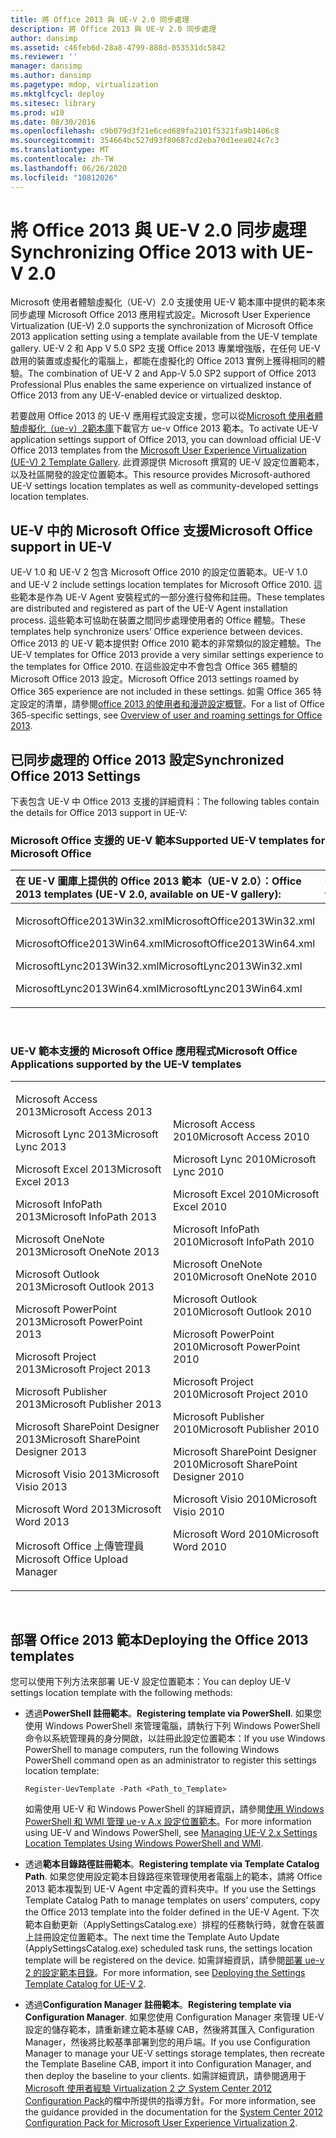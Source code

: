 ```yaml
---
title: 將 Office 2013 與 UE-V 2.0 同步處理
description: 將 Office 2013 與 UE-V 2.0 同步處理
author: dansimp
ms.assetid: c46feb6d-28a8-4799-888d-053531dc5842
ms.reviewer: ''
manager: dansimp
ms.author: dansimp
ms.pagetype: mdop, virtualization
ms.mktglfcycl: deploy
ms.sitesec: library
ms.prod: w10
ms.date: 08/30/2016
ms.openlocfilehash: c9b079d3f21e6ced689fa2101f5321fa9b1406c8
ms.sourcegitcommit: 354664bc527d93f80687cd2eba70d1eea024c7c3
ms.translationtype: MT
ms.contentlocale: zh-TW
ms.lasthandoff: 06/26/2020
ms.locfileid: "10812026"
---
```

# <span data-ttu-id="88645-103">將 Office 2013 與 UE-V 2.0 同步處理</span><span class="sxs-lookup"><span data-stu-id="88645-103">Synchronizing Office 2013 with UE-V 2.0</span></span>


<span data-ttu-id="88645-104">Microsoft 使用者體驗虛擬化（UE-V）2.0 支援使用 UE-V 範本庫中提供的範本來同步處理 Microsoft Office 2013 應用程式設定。</span><span class="sxs-lookup"><span data-stu-id="88645-104">Microsoft User Experience Virtualization (UE-V) 2.0 supports the synchronization of Microsoft Office 2013 application setting using a template available from the UE-V template gallery.</span></span> <span data-ttu-id="88645-105">UE-V 2 和 App V 5.0 SP2 支援 Office 2013 專業增強版，在任何 UE-V 啟用的裝置或虛擬化的電腦上，都能在虛擬化的 Office 2013 實例上獲得相同的體驗。</span><span class="sxs-lookup"><span data-stu-id="88645-105">The combination of UE-V 2 and App-V 5.0 SP2 support of Office 2013 Professional Plus enables the same experience on virtualized instance of Office 2013 from any UE-V-enabled device or virtualized desktop.</span></span>

<span data-ttu-id="88645-106">若要啟用 Office 2013 的 UE-V 應用程式設定支援，您可以從[Microsoft 使用者體驗虛擬化（ue-v）2範本庫](https://go.microsoft.com/fwlink/p/?LinkId=246589)下載官方 ue-v Office 2013 範本。</span><span class="sxs-lookup"><span data-stu-id="88645-106">To activate UE-V application settings support of Office 2013, you can download official UE-V Office 2013 templates from the [Microsoft User Experience Virtualization (UE-V) 2 Template Gallery](https://go.microsoft.com/fwlink/p/?LinkId=246589).</span></span> <span data-ttu-id="88645-107">此資源提供 Microsoft 撰寫的 UE-V 設定位置範本，以及社區開發的設定位置範本。</span><span class="sxs-lookup"><span data-stu-id="88645-107">This resource provides Microsoft-authored UE-V settings location templates as well as community-developed settings location templates.</span></span>

## <span data-ttu-id="88645-108">UE-V 中的 Microsoft Office 支援</span><span class="sxs-lookup"><span data-stu-id="88645-108">Microsoft Office support in UE-V</span></span>


<span data-ttu-id="88645-109">UE-V 1.0 和 UE-V 2 包含 Microsoft Office 2010 的設定位置範本。</span><span class="sxs-lookup"><span data-stu-id="88645-109">UE-V 1.0 and UE-V 2 include settings location templates for Microsoft Office 2010.</span></span> <span data-ttu-id="88645-110">這些範本是作為 UE-V Agent 安裝程式的一部分進行發佈和註冊。</span><span class="sxs-lookup"><span data-stu-id="88645-110">These templates are distributed and registered as part of the UE-V Agent installation process.</span></span> <span data-ttu-id="88645-111">這些範本可協助在裝置之間同步處理使用者的 Office 體驗。</span><span class="sxs-lookup"><span data-stu-id="88645-111">These templates help synchronize users’ Office experience between devices.</span></span> <span data-ttu-id="88645-112">Office 2013 的 UE-V 範本提供對 Office 2010 範本的非常類似的設定體驗。</span><span class="sxs-lookup"><span data-stu-id="88645-112">The UE-V templates for Office 2013 provide a very similar settings experience to the templates for Office 2010.</span></span> <span data-ttu-id="88645-113">在這些設定中不會包含 Office 365 體驗的 Microsoft Office 2013 設定。</span><span class="sxs-lookup"><span data-stu-id="88645-113">Microsoft Office 2013 settings roamed by Office 365 experience are not included in these settings.</span></span> <span data-ttu-id="88645-114">如需 Office 365 特定設定的清單，請參閱[office 2013 的使用者和漫遊設定概覽](https://go.microsoft.com/fwlink/p/?LinkId=391220)。</span><span class="sxs-lookup"><span data-stu-id="88645-114">For a list of Office 365-specific settings, see [Overview of user and roaming settings for Office 2013](https://go.microsoft.com/fwlink/p/?LinkId=391220).</span></span>

## <span data-ttu-id="88645-115">已同步處理的 Office 2013 設定</span><span class="sxs-lookup"><span data-stu-id="88645-115">Synchronized Office 2013 Settings</span></span>


<span data-ttu-id="88645-116">下表包含 UE-V 中 Office 2013 支援的詳細資料：</span><span class="sxs-lookup"><span data-stu-id="88645-116">The following tables contain the details for Office 2013 support in UE-V:</span></span>

### <span data-ttu-id="88645-117">Microsoft Office 支援的 UE-V 範本</span><span class="sxs-lookup"><span data-stu-id="88645-117">Supported UE-V templates for Microsoft Office</span></span>

<table>
<colgroup>
<col width="50%" />
<col width="50%" />
</colgroup>
<thead>
<tr class="header">
<th align="left"><span data-ttu-id="88645-118">在 UE-V 圖庫上提供的 Office 2013 範本（UE-V 2.0）：</span><span class="sxs-lookup"><span data-stu-id="88645-118">Office 2013 templates (UE-V 2.0, available on UE-V gallery):</span></span></th>
<th align="left"><span data-ttu-id="88645-119">Office 2010 範本（UE-V 1.0 &amp; 1.0 SP1）：</span><span class="sxs-lookup"><span data-stu-id="88645-119">Office 2010 templates (UE-V 1.0 &amp; 1.0 SP1):</span></span></th>
</tr>
</thead>
<tbody>
<tr class="odd">
<td align="left"><p><span data-ttu-id="88645-120">MicrosoftOffice2013Win32.xml</span><span class="sxs-lookup"><span data-stu-id="88645-120">MicrosoftOffice2013Win32.xml</span></span></p>
<p><span data-ttu-id="88645-121">MicrosoftOffice2013Win64.xml</span><span class="sxs-lookup"><span data-stu-id="88645-121">MicrosoftOffice2013Win64.xml</span></span></p>
<p><span data-ttu-id="88645-122">MicrosoftLync2013Win32.xml</span><span class="sxs-lookup"><span data-stu-id="88645-122">MicrosoftLync2013Win32.xml</span></span></p>
<p><span data-ttu-id="88645-123">MicrosoftLync2013Win64.xml</span><span class="sxs-lookup"><span data-stu-id="88645-123">MicrosoftLync2013Win64.xml</span></span></p></td>
<td align="left"><p><span data-ttu-id="88645-124">MicrosoftOffice2010Win32.xml</span><span class="sxs-lookup"><span data-stu-id="88645-124">MicrosoftOffice2010Win32.xml</span></span></p>
<p><span data-ttu-id="88645-125">MicrosoftOffice2010Win64.xml</span><span class="sxs-lookup"><span data-stu-id="88645-125">MicrosoftOffice2010Win64.xml</span></span></p>
<p><span data-ttu-id="88645-126">MicrosoftLync2010.xml</span><span class="sxs-lookup"><span data-stu-id="88645-126">MicrosoftLync2010.xml</span></span></p>
<p></p></td>
</tr>
</tbody>
</table>

 

### <span data-ttu-id="88645-127">UE-V 範本支援的 Microsoft Office 應用程式</span><span class="sxs-lookup"><span data-stu-id="88645-127">Microsoft Office Applications supported by the UE-V templates</span></span>

<table>
<colgroup>
<col width="50%" />
<col width="50%" />
</colgroup>
<tbody>
<tr class="odd">
<td align="left"><p><span data-ttu-id="88645-128">Microsoft Access 2013</span><span class="sxs-lookup"><span data-stu-id="88645-128">Microsoft Access 2013</span></span></p>
<p><span data-ttu-id="88645-129">Microsoft Lync 2013</span><span class="sxs-lookup"><span data-stu-id="88645-129">Microsoft Lync 2013</span></span></p>
<p><span data-ttu-id="88645-130">Microsoft Excel 2013</span><span class="sxs-lookup"><span data-stu-id="88645-130">Microsoft Excel 2013</span></span></p>
<p><span data-ttu-id="88645-131">Microsoft InfoPath 2013</span><span class="sxs-lookup"><span data-stu-id="88645-131">Microsoft InfoPath 2013</span></span></p>
<p><span data-ttu-id="88645-132">Microsoft OneNote 2013</span><span class="sxs-lookup"><span data-stu-id="88645-132">Microsoft OneNote 2013</span></span></p>
<p><span data-ttu-id="88645-133">Microsoft Outlook 2013</span><span class="sxs-lookup"><span data-stu-id="88645-133">Microsoft Outlook 2013</span></span></p>
<p><span data-ttu-id="88645-134">Microsoft PowerPoint 2013</span><span class="sxs-lookup"><span data-stu-id="88645-134">Microsoft PowerPoint 2013</span></span></p>
<p><span data-ttu-id="88645-135">Microsoft Project 2013</span><span class="sxs-lookup"><span data-stu-id="88645-135">Microsoft Project 2013</span></span></p>
<p><span data-ttu-id="88645-136">Microsoft Publisher 2013</span><span class="sxs-lookup"><span data-stu-id="88645-136">Microsoft Publisher 2013</span></span></p>
<p><span data-ttu-id="88645-137">Microsoft SharePoint Designer 2013</span><span class="sxs-lookup"><span data-stu-id="88645-137">Microsoft SharePoint Designer 2013</span></span></p>
<p><span data-ttu-id="88645-138">Microsoft Visio 2013</span><span class="sxs-lookup"><span data-stu-id="88645-138">Microsoft Visio 2013</span></span></p>
<p><span data-ttu-id="88645-139">Microsoft Word 2013</span><span class="sxs-lookup"><span data-stu-id="88645-139">Microsoft Word 2013</span></span></p>
<p><span data-ttu-id="88645-140">Microsoft Office 上傳管理員</span><span class="sxs-lookup"><span data-stu-id="88645-140">Microsoft Office Upload Manager</span></span></p></td>
<td align="left"><p><span data-ttu-id="88645-141">Microsoft Access 2010</span><span class="sxs-lookup"><span data-stu-id="88645-141">Microsoft Access 2010</span></span></p>
<p><span data-ttu-id="88645-142">Microsoft Lync 2010</span><span class="sxs-lookup"><span data-stu-id="88645-142">Microsoft Lync 2010</span></span></p>
<p><span data-ttu-id="88645-143">Microsoft Excel 2010</span><span class="sxs-lookup"><span data-stu-id="88645-143">Microsoft Excel 2010</span></span></p>
<p><span data-ttu-id="88645-144">Microsoft InfoPath 2010</span><span class="sxs-lookup"><span data-stu-id="88645-144">Microsoft InfoPath 2010</span></span></p>
<p><span data-ttu-id="88645-145">Microsoft OneNote 2010</span><span class="sxs-lookup"><span data-stu-id="88645-145">Microsoft OneNote 2010</span></span></p>
<p><span data-ttu-id="88645-146">Microsoft Outlook 2010</span><span class="sxs-lookup"><span data-stu-id="88645-146">Microsoft Outlook 2010</span></span></p>
<p><span data-ttu-id="88645-147">Microsoft PowerPoint 2010</span><span class="sxs-lookup"><span data-stu-id="88645-147">Microsoft PowerPoint 2010</span></span></p>
<p><span data-ttu-id="88645-148">Microsoft Project 2010</span><span class="sxs-lookup"><span data-stu-id="88645-148">Microsoft Project 2010</span></span></p>
<p><span data-ttu-id="88645-149">Microsoft Publisher 2010</span><span class="sxs-lookup"><span data-stu-id="88645-149">Microsoft Publisher 2010</span></span></p>
<p><span data-ttu-id="88645-150">Microsoft SharePoint Designer 2010</span><span class="sxs-lookup"><span data-stu-id="88645-150">Microsoft SharePoint Designer 2010</span></span></p>
<p><span data-ttu-id="88645-151">Microsoft Visio 2010</span><span class="sxs-lookup"><span data-stu-id="88645-151">Microsoft Visio 2010</span></span></p>
<p><span data-ttu-id="88645-152">Microsoft Word 2010</span><span class="sxs-lookup"><span data-stu-id="88645-152">Microsoft Word 2010</span></span></p>
<p></p></td>
</tr>
</tbody>
</table>

 

## <span data-ttu-id="88645-153">部署 Office 2013 範本</span><span class="sxs-lookup"><span data-stu-id="88645-153">Deploying the Office 2013 templates</span></span>


<span data-ttu-id="88645-154">您可以使用下列方法來部署 UE-V 設定位置範本：</span><span class="sxs-lookup"><span data-stu-id="88645-154">You can deploy UE-V settings location template with the following methods:</span></span>

-   <span data-ttu-id="88645-155">透過**PowerShell 註冊範本**。</span><span class="sxs-lookup"><span data-stu-id="88645-155">**Registering template via PowerShell**.</span></span> <span data-ttu-id="88645-156">如果您使用 Windows PowerShell 來管理電腦，請執行下列 Windows PowerShell 命令以系統管理員的身分開啟，以註冊此設定位置範本：</span><span class="sxs-lookup"><span data-stu-id="88645-156">If you use Windows PowerShell to manage computers, run the following Windows PowerShell command open as an administrator to register this settings location template:</span></span>

    ``` syntax
    Register-UevTemplate -Path <Path_to_Template>
    ```

    <span data-ttu-id="88645-157">如需使用 UE-V 和 Windows PowerShell 的詳細資訊，請參閱[使用 Windows PowerShell 和 WMI 管理 ue-v A.x 設定位置範本](managing-ue-v-2x-settings-location-templates-using-windows-powershell-and-wmi-both-uevv2.md)。</span><span class="sxs-lookup"><span data-stu-id="88645-157">For more information using UE-V and Windows PowerShell, see [Managing UE-V 2.x Settings Location Templates Using Windows PowerShell and WMI](managing-ue-v-2x-settings-location-templates-using-windows-powershell-and-wmi-both-uevv2.md).</span></span>

-   <span data-ttu-id="88645-158">透過**範本目錄路徑註冊範本**。</span><span class="sxs-lookup"><span data-stu-id="88645-158">**Registering template via Template Catalog Path**.</span></span> <span data-ttu-id="88645-159">如果您使用設定範本目錄路徑來管理使用者電腦上的範本，請將 Office 2013 範本複製到 UE-V Agent 中定義的資料夾中。</span><span class="sxs-lookup"><span data-stu-id="88645-159">If you use the Settings Template Catalog Path to manage templates on users’ computers, copy the Office 2013 template into the folder defined in the UE-V Agent.</span></span> <span data-ttu-id="88645-160">下次範本自動更新（ApplySettingsCatalog.exe）排程的任務執行時，就會在裝置上註冊設定位置範本。</span><span class="sxs-lookup"><span data-stu-id="88645-160">The next time the Template Auto Update (ApplySettingsCatalog.exe) scheduled task runs, the settings location template will be registered on the device.</span></span> <span data-ttu-id="88645-161">如需詳細資訊，請參閱[部署 ue-v 2 的設定範本目錄](https://technet.microsoft.com/library/dn458942.aspx#deploycatalogue)。</span><span class="sxs-lookup"><span data-stu-id="88645-161">For more information, see [Deploying the Settings Template Catalog for UE-V 2](https://technet.microsoft.com/library/dn458942.aspx#deploycatalogue).</span></span>

-   <span data-ttu-id="88645-162">透過**Configuration Manager 註冊範本**。</span><span class="sxs-lookup"><span data-stu-id="88645-162">**Registering template via Configuration Manager**.</span></span> <span data-ttu-id="88645-163">如果您使用 Configuration Manager 來管理 UE-V 設定的儲存範本，請重新建立範本基線 CAB，然後將其匯入 Configuration Manager，然後將比較基準部署到您的用戶端。</span><span class="sxs-lookup"><span data-stu-id="88645-163">If you use Configuration Manager to manage your UE-V settings storage templates, then recreate the Template Baseline CAB, import it into Configuration Manager, and then deploy the baseline to your clients.</span></span> <span data-ttu-id="88645-164">如需詳細資訊，請參閱適用于[Microsoft 使用者經驗 Virtualization 2 之 System Center 2012 Configuration Pack](https://go.microsoft.com/fwlink/?LinkId=317263)的檔中所提供的指導方針。</span><span class="sxs-lookup"><span data-stu-id="88645-164">For more information, see the guidance provided in the documentation for the [System Center 2012 Configuration Pack for Microsoft User Experience Virtualization 2](https://go.microsoft.com/fwlink/?LinkId=317263).</span></span>






 

 





